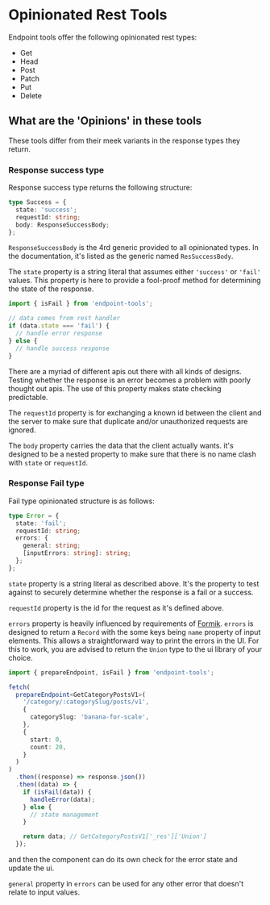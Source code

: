 # Opinionated Rest Tools

Endpoint tools offer the following opinionated rest types:

- Get
- Head
- Post
- Patch
- Put
- Delete

## What are the 'Opinions' in these tools

These tools differ from their meek variants in the response types they return.

### Response success type

Response success type returns the following structure:

```ts
type Success = {
  state: 'success';
  requestId: string;
  body: ResponseSuccessBody;
};
```

`ResponseSuccessBody` is the 4rd generic provided to all opinionated types. In
the documentation, it's listed as the generic named `ResSuccessBody`.

The `state` property is a string literal that assumes either `'success'` or
`'fail'` values. This property is here to provide a fool-proof method for
determining the state of the response.

```ts
import { isFail } from 'endpoint-tools';

// data comes from rest handler
if (data.state === 'fail') {
  // handle error response
} else {
  // handle success response
}
```

There are a myriad of different apis out there with all kinds of designs.
Testing whether the response is an error becomes a problem with poorly thought
out apis. The use of this property makes state checking predictable.

The `requestId` property is for exchanging a known id between the client and the
server to make sure that duplicate and/or unauthorized requests are ignored.

The `body` property carries the data that the client actually wants. it's
designed to be a nested property to make sure that there is no name clash with
`state` or `requestId`.

### Response Fail type

Fail type opinionated structure is as follows:

```ts
type Error = {
  state: 'fail';
  requestId: string;
  errors: {
    general: string;
    [inputErrors: string]: string;
  };
};
```

`state` property is a string literal as described above. It's the property to
test against to securely determine whether the response is a fail or a success.

`requestId` property is the id for the request as it's defined above.

`errors` property is heavily influenced by requirements of
[Formik](https://formik.org/). `errors` is designed to return a `Record` with
the some keys being `name` property of input elements. This allows a
straightforward way to print the errors in the UI. For this to work, you are
advised to return the `Union` type to the ui library of your choice.

```ts
import { prepareEndpoint, isFail } from 'endpoint-tools';

fetch(
  prepareEndpoint<GetCategoryPostsV1>(
    '/category/:categorySlug/posts/v1',
    {
      categorySlug: 'banana-for-scale',
    },
    {
      start: 0,
      count: 20,
    }
  )
)
  .then((response) => response.json())
  .then((data) => {
    if (isFail(data)) {
      handleError(data);
    } else {
      // state management
    }

    return data; // GetCategoryPostsV1['_res']['Union']
  });
```

and then the component can do its own check for the error state and update the
ui.

`general` property in `errors` can be used for any other error that doesn't
relate to input values.
